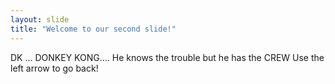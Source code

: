 ```yaml
---
layout: slide
title: "Welcome to our second slide!"
---
```

DK ... DONKEY KONG.... He knows the trouble but he has the CREW
Use the left arrow to go back!

